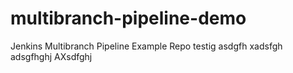 # multibranch-pipeline-demo
Jenkins Multibranch Pipeline Example Repo 
testig
asdgfh
xadsfgh
adsgfhghj
AXsdfghj
